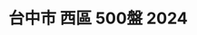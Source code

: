 ---
title: "台中市 西區 500盤 2024"
keywords:
  - 美食競賽
  - 台灣美食
  - 美食精選
datePublished: "2025-06-30"
dateModified: "2025-07-01"
city: "台中市"
district: "西區"
award: "500盤"
year: "2024"
page: 1
count: 5

restaurants:
  - name: "鳥苑"
    address: "台中市西區忠明南路48號"
    phone: "0423262080"
    geo: "24.15543896924409, 120.65830927409148"
    google_map: "https://maps.app.goo.gl/T26d6GK26xq3qJNE6"
    footinder: "https://footinder.com.tw/%E5%8F%B0%E4%B8%AD%E5%B8%82/131433/"
    official: "https://www.facebook.com/profile.php?id=100064704997964"
    award:
    - name: "500盤"
      year: "2024"
  - name: "小樂沐 Le Coté LM"
    address: "台中市西區存中街59號1樓"
    phone: "0423753002"
    geo: "24.1411520614352, 120.65891205566719"
    google_map: "https://maps.app.goo.gl/nxWL7XRFwTwVDoYu9"
    footinder: "https://footinder.com.tw/%e5%8f%b0%e4%b8%ad%e5%b8%82%e8%a5%bf%e5%8d%80/153108/"
    official: "https://www.facebook.com/p/%E5%B0%8F%E6%A8%82%E6%B2%90-Le-C%C3%B4t%C3%A9-LM-100064059639626/"
    award:
    - name: "500盤"
      year: "2024"
  - name: "膳馨民間創作料理"
    address: "台中市西區存中街21號"
    phone: "0423721650"
    geo: "24.141089473365735, 120.66061897484907"
    google_map: "https://maps.app.goo.gl/jUBML8ksNa74PSLi7"
    footinder: "https://footinder.com.tw/%E5%8F%B0%E4%B8%AD%E5%B8%82%E8%A5%BF%E5%8D%80/132086/"
    official: "https://www.shan-shin.com/"
    award:
    - name: "500盤"
      year: "2024"
  - name: "燒肉本氣"
    address: "台中市西區華美西街一段32號"
    phone: "0423255288"
    geo: "24.15238077453479, 120.65832496746523"
    google_map: "https://maps.app.goo.gl/swqnLgQ55Y29krv59"
    footinder: "https://footinder.com.tw/%E5%8F%B0%E4%B8%AD%E5%B8%82%E8%A5%BF%E5%8D%80/133066/"
    official: "https://www.facebook.com/yakinikuhonki/"
    award:
    - name: "500盤"
      year: "2024"
  - name: "俺達の肉屋 日本和牛燒肉店"
    address: "台中市西區公益路194-1號"
    phone: "0423250588"
    geo: "24.1510111770431, 120.65641646046238"
    google_map: "https://maps.app.goo.gl/2vU3epw9iMbZYw27A"
    footinder: "https://footinder.com.tw/%E5%8F%B0%E4%B8%AD%E5%B8%82%E8%A5%BF%E5%8D%80/104680/"
    official: "https://www.facebook.com/oretachinonikuya/"
    award:
    - name: "500盤"
      year: "2024"
---